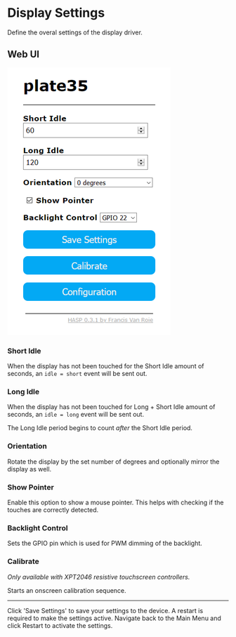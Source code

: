 # Display Settings

Define the overal settings of the display driver.

## Web UI

![Display Settings](../assets/images/settings/display_settings.png "Display Settings")

### Short Idle 

When the display has not been touched for the Short Idle amount of seconds, an `idle = short` event will be sent out.

### Long Idle 

When the display has not been touched for Long + Short Idle amount of seconds, an `idle = long` event will be sent out.

The Long Idle period begins to count *after* the Short Idle period.

### Orientation

Rotate the display by the set number of degrees and optionally mirror the display as well.

### Show Pointer

Enable this option to show a mouse pointer. This helps with checking if the touches are correctly detected.

### Backlight Control

Sets the GPIO pin which is used for PWM dimming of the backlight.

### Calibrate

*Only available with XPT2046 resistive touchscreen controllers.*

Starts an onscreen calibration sequence.

---

Click 'Save Settings' to save your settings to the device. A restart is required to make the settings active. Navigate back to the Main Menu and click Restart to activate the settings.

